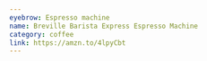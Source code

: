 ```yaml
---
eyebrow: Espresso machine
name: Breville Barista Express Espresso Machine
category: coffee
link: https://amzn.to/4lpyCbt
---
```

